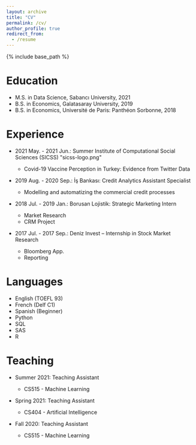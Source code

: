 ```yaml
---
layout: archive
title: "CV"
permalink: /cv/
author_profile: true
redirect_from:
  - /resume
---
```


{% include base_path %}

Education
======
* M.S. in Data Science, Sabancı University, 2021
* B.S. in Economics, Galatasaray University, 2019
* B.S. in Economics, Université de Paris: Panthéon Sorbonne, 2018


Experience
======
* 2021 May. - 2021 Jun.: Summer Institute of Computational Social Sciences (SICSS) "sicss-logo.png"
  * Covid-19 Vaccine Perception in Turkey: Evidence from Twitter Data

* 2019 Aug. - 2020 Sep.: İş Bankası: Credit Analytics Assistant Specialist
  * Modelling and automatizing the commercial credit processes

* 2018 Jul. - 2019 Jan.: Borusan Lojistik: Strategic Marketing Intern
  * Market Research
  * CRM Project

* 2017 Jul. - 2017 Sep.: Deniz Invest – Internship in Stock Market Research
  * Bloomberg App.
  * Reporting

  
Languages
======
* English (TOEFL 93)
* French (Delf C1)
* Spanish (Beginner)
* Python
* SQL
* SAS
* R


Teaching
======
* Summer 2021: Teaching Assistant
  * CS515 - Machine Learning

* Spring 2021: Teaching Assistant
  * CS404 - Artificial Intelligence

* Fall 2020: Teaching Assistant
  * CS515 - Machine Learning
